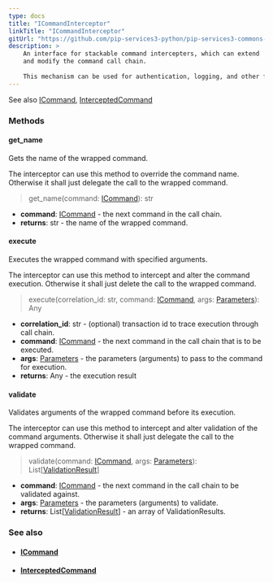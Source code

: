 ```yaml
---
type: docs
title: "ICommandInterceptor"
linkTitle: "ICommandInterceptor"
gitUrl: "https://github.com/pip-services3-python/pip-services3-commons-python"
description: > 
    An interface for stackable command intercepters, which can extend
    and modify the command call chain.
 
    This mechanism can be used for authentication, logging, and other functions.
---
```

See also [ICommand](../icommand), [InterceptedCommand](../intercepted_command)

### Methods

#### get_name
Gets the name of the wrapped command.

The interceptor can use this method to override the command name.
Otherwise it shall just delegate the call to the wrapped command.

> get_name(command: [ICommand](../icommand)): str

- **command**: [ICommand](../icommand) - the next command in the call chain.
- **returns**: str - the name of the wrapped command.

#### execute
Executes the wrapped command with specified arguments.

The interceptor can use this method to intercept and alter the command execution.
Otherwise it shall just delete the call to the wrapped command.

> execute(correlation_id: str, command: [ICommand](../icommand), args: [Parameters](../../run/parameters)): Any

- **correlation_id**: str - (optional) transaction id to trace execution through call chain.
- **command**: [ICommand](../icommand) - the next command in the call chain that is to be executed.
- **args**: [Parameters](../../run/parameters) - the parameters (arguments) to pass to the command for execution.
- **returns**: Any - the execution result

#### validate
Validates arguments of the wrapped command before its execution.

The interceptor can use this method to intercept and alter validation of the command arguments.
Otherwise it shall just delegate the call to the wrapped command.

> validate(command: [ICommand](../icommand), args: [Parameters](../../run/parameters)): List[[ValidationResult](../../validate/validation_result)]

- **command**: [ICommand](../icommand) - the next command in the call chain to be validated against.
- **args**: [Parameters](../../run/parameters) - the parameters (arguments) to validate.
- **returns**: List[[ValidationResult](../../validate/validation_result)] - an array of ValidationResults.


### See also
- #### [ICommand](../icommand)
- #### [InterceptedCommand](../intercepted_command)


